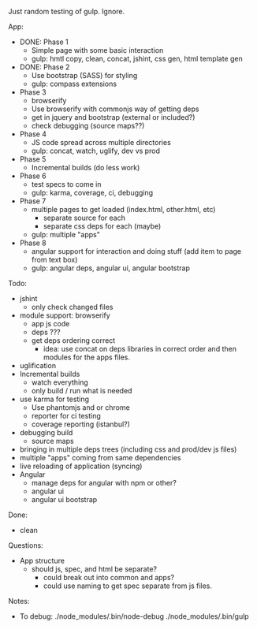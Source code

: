 Just random testing of gulp.  Ignore.

App:
 - DONE: Phase 1
   - Simple page with some basic interaction
   - gulp: hmtl copy, clean, concat, jshint, css gen, html template gen
 - DONE: Phase 2
   - Use bootstrap (SASS) for styling
   - gulp: compass extensions
 - Phase 3
   - browserify
   - Use browserify with commonjs way of getting deps
   - get in jquery and bootstrap (external or included?)
   - check debugging (source maps??)
 - Phase 4
   - JS code spread across multiple directories
   - gulp: concat, watch, uglify, dev vs prod
 - Phase 5
   - Incremental builds (do less work)
 - Phase 6
   - test specs to come in
   - gulp: karma, coverage, ci, debugging
 - Phase 7
   - multiple pages to get loaded (index.html, other.html, etc)
     - separate source for each
     - separate css deps for each (maybe)
   - gulp: multiple "apps"
 - Phase 8
   - angular support for interaction and doing stuff (add item to page from text box)
   - gulp: angular deps, angular ui, angular bootstrap


Todo:
- jshint
  - only check changed files
- module support: browserify
  - app js code
  - deps ???
  - get deps ordering correct
    - idea: use concat on deps libraries in correct order
            and then modules for the apps files.
- uglification
- Incremental builds
   - watch everything
   - only build / run what is needed
- use karma for testing
  - Use phantomjs and or chrome
  - reporter for ci testing
  - coverage reporting (istanbul?)
- debugging build
  - source maps
- bringing in multiple deps trees (including css and prod/dev js files)
- multiple "apps" coming from same dependencies
- live reloading of application (syncing)
- Angular
  - manage deps for angular with npm or other?
  - angular ui
  - angular ui bootstrap



Done:
- clean


Questions: 
  - App structure
    - should js, spec, and html be separate?
      - could break out into common and apps?
      - could use naming to get spec separate from js files.

Notes:
  - To debug: ./node_modules/.bin/node-debug ./node_modules/.bin/gulp

